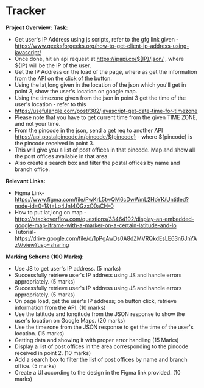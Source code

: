 # Tracker

**Project Overview:**
**Task:**
 - Get user's IP Address using js scripts, refer to the gfg link given - https://www.geeksforgeeks.org/how-to-get-client-ip-address-using-javascript/
 - Once done, hit an api request at https://ipapi.co/${IP}/json/ , where ${IP} will be the IP of the user.
 - Get the IP Address on the load of the page, where as get the information from the API on the click of the button.
 - Using the lat,long given in the location of the json which you'll get in point 3, show the user's location on google map.
 - Using the timezone given from the json in point 3 get the time of the user's location - refer to this
 - https://usefulangle.com/post/382/javascript-get-date-time-for-timezone
 - Please note that you have to get current time from the given TIME ZONE, and not your time.
 - From the pincode in the json, send a get req to another API https://api.postalpincode.in/pincode/${pincode} - where ${pincode} is the pincode received in point 3.
 - This will give you a list of post offices in that pincode. Map and show all the post offices available in that area.
 - Also create a search box and filter the postal offices by name and branch office.

**Relevant Links:**
 - Figma Link- https://www.figma.com/file/PwKrL5twQM6cDwWmL2HoYK/Untitled?node-id=0-1&t=Lo4Jnf4QGzxO0aCH-0
 - How to put lat,long on map - https://stackoverflow.com/questions/33464192/display-an-embedded-google-map-iframe-with-a-marker-on-a-certain-latitude-and-lo
 - Tutorial- https://drive.google.com/file/d/1pPgAwDs0A8dZMVRQkdEsLE63n6JhYAzV/view?usp=sharing

**Marking Scheme (100 Marks):**
 - Use JS to get user's IP address. (5 marks)
 - Successfully retrieve user's IP address using JS and handle errors appropriately. (5 marks)
 - Successfully retrieve user's IP address using JS and handle errors appropriately. (5 marks)
 - On page load, get the user's IP address; on button click, retrieve information from the API. (10 marks)
 - Use the latitude and longitude from the JSON response to show the user's location on Google Maps. (20 marks)
 - Use the timezone from the JSON response to get the time of the user's location. (15 marks)
 - Getting data and showing it with proper error handling (15 Marks)
 - Display a list of post offices in the area corresponding to the pincode received in point 2. (10 marks)
 - Add a search box to filter the list of post offices by name and branch office. (5 marks)
 - Create a UI according to the design in the Figma link provided. (10 marks)
